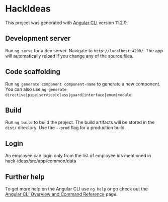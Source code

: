 # HackIdeas

This project was generated with [Angular CLI](https://github.com/angular/angular-cli) version 11.2.9.

## Development server

Run `ng serve` for a dev server. Navigate to `http://localhost:4200/`. The app will automatically reload if you change any of the source files.

## Code scaffolding

Run `ng generate component component-name` to generate a new component. You can also use `ng generate directive|pipe|service|class|guard|interface|enum|module`.

## Build

Run `ng build` to build the project. The build artifacts will be stored in the `dist/` directory. Use the `--prod` flag for a production build.

## Login
An employee can login only from the list of employee ids mentioned in hack-ideas/src/app/common/data

## Further help

To get more help on the Angular CLI use `ng help` or go check out the [Angular CLI Overview and Command Reference](https://angular.io/cli) page.
